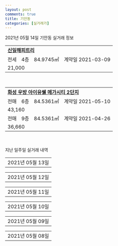 ```yaml
---
layout: post
comments: true
title: 기안동
categories: [실거래가]
---
```


2021년 05월 14일 기안동 실거래 정보

<table>
  <tr>
    <td colspan="4" style="font-weight: bold;"><a href="https://search.naver.com/search.naver?query=신일해피트리">신일해피트리</a></td>
  </tr>
    
  <tr>
    <td>전세</td>
    <td>4층</td>
    <td>84.9745㎡</td>
    <td>계약일 2021-03-09</td>
  </tr>
  <tr>
    <td colspan="4">21,000</td>
  </tr>
    
</table>
<br>
<table>
  <tr>
    <td colspan="4" style="font-weight: bold;"><a href="https://search.naver.com/search.naver?query=화성 우방 아이유쉘 메가시티 2단지">화성 우방 아이유쉘 메가시티 2단지</a></td>
  </tr>
    
  <tr>
    <td>전매</td>
    <td>6층</td>
    <td>84.5361㎡</td>
    <td>계약일 2021-05-10</td>
  </tr>
  <tr>
    <td colspan="4">43,160</td>
  </tr>
    
  <tr>
    <td>전매</td>
    <td>9층</td>
    <td>84.5361㎡</td>
    <td>계약일 2021-04-26</td>
  </tr>
  <tr>
    <td colspan="4">36,660</td>
  </tr>
    
</table>
    
<div style="margin-top: 50px; margin-bottom: 13px">지난 일주일 실거래 내역</div>

  <table style="width: 100%; margin-bottom: 1px">
      <tr class="header">
        <td>2021년 05월 13일</td>
      </tr>
      <tr class="child" style="display: none">
        <td>
            
        <table>
          <tr>
            <td colspan="4" style="font-weight: bold;"><a href="https://search.naver.com/search.naver?query=실거래정보없음">실거래정보없음</a></td>
          </tr>

        </table>
    
        </td>
      </tr>
  </table>
    
  <table style="width: 100%; margin-bottom: 1px">
      <tr class="header">
        <td>2021년 05월 12일</td>
      </tr>
      <tr class="child" style="display: none">
        <td>
            
        <table>
          <tr>
            <td colspan="4" style="font-weight: bold;"><a href="https://search.naver.com/search.naver?query=광도와이드빌">광도와이드빌</a></td>
          </tr>

          <tr>
            <td>매매</td>
            <td>5층</td>
            <td>59.7118㎡</td>
            <td>계약일 2021-04-19</td>
          </tr>
          <tr>
            <td colspan="4">23,000<br>기존최고가 23,000</td>
          </tr>
    
        </table>
        <table style="margin-top: 5px">
          <tr>
            <td colspan="4" style="font-weight: bold;"><a href="https://search.naver.com/search.naver?query=신일해피트리">신일해피트리</a></td>
          </tr>
    
          <tr>
            <td>매매</td>
            <td>12층</td>
            <td>84.9745㎡</td>
            <td>계약일 2021-04-17</td>
          </tr>
          <tr>
            <td colspan="4">28,000<br>기존최고가 28,000</td>
          </tr>
    
        </table>
        <table style="margin-top: 5px">
          <tr>
            <td colspan="4" style="font-weight: bold;"><a href="https://search.naver.com/search.naver?query=우림그린빌리지">우림그린빌리지</a></td>
          </tr>
    
          <tr>
            <td>매매</td>
            <td>13층</td>
            <td>83.39㎡</td>
            <td>계약일 2021-05-07</td>
          </tr>
          <tr>
            <td colspan="4">28,500<br>기존최고가 28,500</td>
          </tr>
    
        </table>
        <table style="margin-top: 5px">
          <tr>
            <td colspan="4" style="font-weight: bold;"><a href="https://search.naver.com/search.naver?query=광도와이드빌">광도와이드빌</a></td>
          </tr>
    
          <tr>
            <td>전세</td>
            <td>14층</td>
            <td>84.8415㎡</td>
            <td>계약일 2021-03-26</td>
          </tr>
          <tr>
            <td colspan="4">16,000<br>기존최고가 None</td>
          </tr>
    
        </table>
        <table style="margin-top: 5px">
          <tr>
            <td colspan="4" style="font-weight: bold;"><a href="https://search.naver.com/search.naver?query=우림그린빌리지">우림그린빌리지</a></td>
          </tr>
    
          <tr>
            <td>전세</td>
            <td>8층</td>
            <td>83.39㎡</td>
            <td>계약일 2021-04-09</td>
          </tr>
          <tr>
            <td colspan="4">22,000</td>
          </tr>
    
        </table>
    
        </td>
      </tr>
  </table>
    
  <table style="width: 100%; margin-bottom: 1px">
      <tr class="header">
        <td>2021년 05월 11일</td>
      </tr>
      <tr class="child" style="display: none">
        <td>
            
        <table>
          <tr>
            <td colspan="4" style="font-weight: bold;"><a href="https://search.naver.com/search.naver?query=우림그린빌리지">우림그린빌리지</a></td>
          </tr>

          <tr>
            <td>매매</td>
            <td>13층</td>
            <td>83.39㎡</td>
            <td>계약일 2021-04-11</td>
          </tr>
          <tr>
            <td colspan="4">24,200<br>기존최고가 28,500</td>
          </tr>
    
        </table>
        <table style="margin-top: 5px">
          <tr>
            <td colspan="4" style="font-weight: bold;"><a href="https://search.naver.com/search.naver?query=화성 우방 아이유쉘 메가시티 1단지">화성 우방 아이유쉘 메가시티 1단지</a></td>
          </tr>
    
          <tr>
            <td>전매</td>
            <td>16층</td>
            <td>84.8546㎡</td>
            <td>계약일 2021-05-07</td>
          </tr>
          <tr>
            <td colspan="4">43,580</td>
          </tr>
    
        </table>
        <table style="margin-top: 5px">
          <tr>
            <td colspan="4" style="font-weight: bold;"><a href="https://search.naver.com/search.naver?query=화성 우방 아이유쉘 메가시티 2단지">화성 우방 아이유쉘 메가시티 2단지</a></td>
          </tr>
    
          <tr>
            <td>전매</td>
            <td>19층</td>
            <td>84.3883㎡</td>
            <td>계약일 2021-05-07</td>
          </tr>
          <tr>
            <td colspan="4">46,220</td>
          </tr>
    
          <tr>
            <td>전매</td>
            <td>9층</td>
            <td>84.5361㎡</td>
            <td>계약일 2021-05-08</td>
          </tr>
          <tr>
            <td colspan="4">43,660</td>
          </tr>
    
          <tr>
            <td>전매</td>
            <td>24층</td>
            <td>84.5361㎡</td>
            <td>계약일 2021-04-27</td>
          </tr>
          <tr>
            <td colspan="4">43,460</td>
          </tr>
    
          <tr>
            <td>전매</td>
            <td>10층</td>
            <td>62.0858㎡</td>
            <td>계약일 2021-04-27</td>
          </tr>
          <tr>
            <td colspan="4">37,020</td>
          </tr>
    
        </table>
    
        </td>
      </tr>
  </table>
    
  <table style="width: 100%; margin-bottom: 1px">
      <tr class="header">
        <td>2021년 05월 10일</td>
      </tr>
      <tr class="child" style="display: none">
        <td>
            
        <table>
          <tr>
            <td colspan="4" style="font-weight: bold;"><a href="https://search.naver.com/search.naver?query=실거래정보없음">실거래정보없음</a></td>
          </tr>

        </table>
    
        </td>
      </tr>
  </table>
    
  <table style="width: 100%; margin-bottom: 1px">
      <tr class="header">
        <td>2021년 05월 09일</td>
      </tr>
      <tr class="child" style="display: none">
        <td>
            
        <table>
          <tr>
            <td colspan="4" style="font-weight: bold;"><a href="https://search.naver.com/search.naver?query=실거래정보없음">실거래정보없음</a></td>
          </tr>

        </table>
    
        </td>
      </tr>
  </table>
    
  <table style="width: 100%; margin-bottom: 1px">
      <tr class="header">
        <td>2021년 05월 08일</td>
      </tr>
      <tr class="child" style="display: none">
        <td>
            
        <table>
          <tr>
            <td colspan="4" style="font-weight: bold;"><a href="https://search.naver.com/search.naver?query=우림그린빌리지">우림그린빌리지</a></td>
          </tr>

          <tr>
            <td>매매</td>
            <td>3층</td>
            <td>83.39㎡</td>
            <td>계약일 2021-04-10</td>
          </tr>
          <tr>
            <td colspan="4">24,000<br>기존최고가 24,000</td>
          </tr>
    
          <tr>
            <td>전세</td>
            <td>4층</td>
            <td>83.686㎡</td>
            <td>계약일 2021-05-07</td>
          </tr>
          <tr>
            <td colspan="4">13,000</td>
          </tr>
    
        </table>
        <table style="margin-top: 5px">
          <tr>
            <td colspan="4" style="font-weight: bold;"><a href="https://search.naver.com/search.naver?query=화성 우방 아이유쉘 메가시티 1단지">화성 우방 아이유쉘 메가시티 1단지</a></td>
          </tr>
    
          <tr>
            <td>전매</td>
            <td>14층</td>
            <td>84.8546㎡</td>
            <td>계약일 2021-04-22</td>
          </tr>
          <tr>
            <td colspan="4">38,680</td>
          </tr>
    
        </table>
        <table style="margin-top: 5px">
          <tr>
            <td colspan="4" style="font-weight: bold;"><a href="https://search.naver.com/search.naver?query=화성 우방 아이유쉘 메가시티 2단지">화성 우방 아이유쉘 메가시티 2단지</a></td>
          </tr>
    
          <tr>
            <td>전매</td>
            <td>4층</td>
            <td>84.8546㎡</td>
            <td>계약일 2021-04-30</td>
          </tr>
          <tr>
            <td colspan="4">41,330</td>
          </tr>
    
        </table>
    
        </td>
      </tr>
  </table>
    

